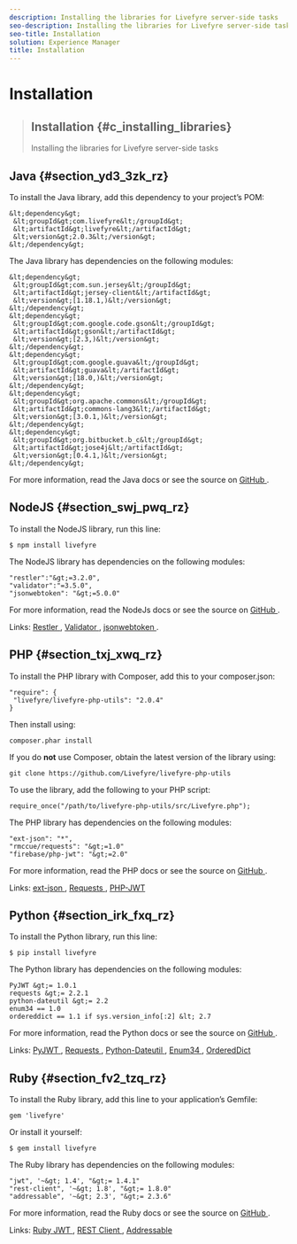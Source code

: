 ```yaml
---
description: Installing the libraries for Livefyre server-side tasks
seo-description: Installing the libraries for Livefyre server-side tasks
seo-title: Installation
solution: Experience Manager
title: Installation
---
```


# Installation


>## Installation {#c_installing_libraries}
>Installing the libraries for Livefyre server-side tasks

<!-- c_installing_libraries.dita -->
## Java {#section_yd3_3zk_rz}

To install the Java library, add this dependency to your project’s POM:

```
&lt;dependency&gt; 
 &lt;groupId&gt;com.livefyre&lt;/groupId&gt; 
 &lt;artifactId&gt;livefyre&lt;/artifactId&gt; 
 &lt;version&gt;2.0.3&lt;/version&gt; 
&lt;/dependency&gt;
```
The Java library has dependencies on the following modules:

```
&lt;dependency&gt; 
 &lt;groupId&gt;com.sun.jersey&lt;/groupId&gt; 
 &lt;artifactId&gt;jersey-client&lt;/artifactId&gt; 
 &lt;version&gt;[1.18.1,)&lt;/version&gt; 
&lt;/dependency&gt; 
&lt;dependency&gt; 
 &lt;groupId&gt;com.google.code.gson&lt;/groupId&gt; 
 &lt;artifactId&gt;gson&lt;/artifactId&gt; 
 &lt;version&gt;[2.3,)&lt;/version&gt; 
&lt;/dependency&gt; 
&lt;dependency&gt; 
 &lt;groupId&gt;com.google.guava&lt;/groupId&gt; 
 &lt;artifactId&gt;guava&lt;/artifactId&gt; 
 &lt;version&gt;[18.0,)&lt;/version&gt; 
&lt;/dependency&gt; 
&lt;dependency&gt; 
 &lt;groupId&gt;org.apache.commons&lt;/groupId&gt; 
 &lt;artifactId&gt;commons-lang3&lt;/artifactId&gt; 
 &lt;version&gt;[3.0.1,)&lt;/version&gt; 
&lt;/dependency&gt; 
&lt;dependency&gt; 
 &lt;groupId&gt;org.bitbucket.b_c&lt;/groupId&gt; 
 &lt;artifactId&gt;jose4j&lt;/artifactId&gt; 
 &lt;version&gt;[0.4.1,)&lt;/version&gt; 
&lt;/dependency&gt; 

```
<a id="section_rlh_qys_kbb"></a>

For more information, read the Java docs or see the source on [ GitHub ](https://github.com/Livefyre/livefyre-java-utils).

## NodeJS {#section_swj_pwq_rz}

To install the NodeJS library, run this line:

```
$ npm install livefyre 

```
The NodeJS library has dependencies on the following modules:

```
"restler":"&gt;=3.2.0", 
"validator":"=3.5.0", 
"jsonwebtoken": "&gt;=5.0.0" 

```
For more information, read the NodeJs docs or see the source on [ GitHub ](https://github.com/Livefyre/livefyre-nodejs-utils).

Links: [ Restler ](https://github.com/danwrong/restler), [ Validator ](https://www.npmjs.org/package/validator), [ jsonwebtoken ](https://github.com/auth0/node-jsonwebtoken).

## PHP {#section_txj_xwq_rz}

To install the PHP library with Composer, add this to your composer.json:

```
"require": { 
 "livefyre/livefyre-php-utils": "2.0.4" 
}
```
Then install using:

```
composer.phar install 

```
If you do **not** use Composer, obtain the latest version of the library using:

```
git clone https://github.com/Livefyre/livefyre-php-utils 

```
To use the library, add the following to your PHP script:

```
require_once("/path/to/livefyre-php-utils/src/Livefyre.php"); 

```
The PHP library has dependencies on the following modules:

```
"ext-json": "*", 
"rmccue/requests": "&gt;=1.0" 
"firebase/php-jwt": "&gt;=2.0" 

```
For more information, read the PHP docs or see the source on [ GitHub ](https://github.com/Livefyre/livefyre-php-utils).

Links: [ ext-json ](https://php.net/manual/en/book.json.php), [ Requests ](https://github.com/rmccue/Requests/), [ PHP-JWT ](https://github.com/firebase/php-jwt/tree/v2.0.0)

## Python {#section_irk_fxq_rz}

To install the Python library, run this line:

```
$ pip install livefyre 

```


The Python library has dependencies on the following modules:

```
PyJWT &gt;= 1.0.1 
requests &gt;= 2.2.1 
python-dateutil &gt;= 2.2 
enum34 == 1.0 
ordereddict == 1.1 if sys.version_info[:2] &lt; 2.7 

```
For more information, read the Python docs or see the source on [ GitHub ](https://github.com/Livefyre/livefyre-python-utils).

Links: [ PyJWT ](https://github.com/progrium/pyjwt), [ Requests ](https://github.com/kennethreitz/requests), [ Python-Dateutil ](https://pypi.python.org/pypi/python-dateutil), [ Enum34 ](https://pypi.python.org/pypi/enum34), [ OrderedDict ](https://pypi.python.org/pypi/ordereddict)

## Ruby {#section_fv2_tzq_rz}

To install the Ruby library, add this line to your application’s Gemfile:

```
gem 'livefyre' 

```
Or install it yourself:

```
$ gem install livefyre 

```


The Ruby library has dependencies on the following modules:

```
"jwt", '~&gt; 1.4', "&gt;= 1.4.1" 
"rest-client", '~&gt; 1.8', "&gt;= 1.8.0" 
"addressable", '~&gt; 2.3', "&gt;= 2.3.6" 

```
For more information, read the Ruby docs or see the source on [ GitHub ](https://github.com/Livefyre/livefyre-ruby-utils).

Links: [ Ruby JWT ](https://github.com/firebase/php-jwt/tree/v2.0.0), [ REST Client ](https://github.com/rest-client/rest-client/), [ Addressable ](https://github.com/sporkmonger/addressable)

